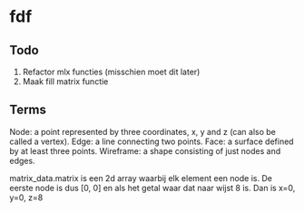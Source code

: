 # fdf

## Todo
1. Refactor mlx functies (misschien moet dit later)
2. Maak fill matrix functie


## Terms
Node: a point represented by three coordinates, x, y and z (can also be called a vertex).
Edge: a line connecting two points.
Face: a surface defined by at least three points.
Wireframe: a shape consisting of just nodes and edges.

matrix_data.matrix is een 2d array waarbij elk element een node is. De eerste node is dus [0, 0] en als het getal waar dat naar wijst 8 is. Dan is x=0, y=0, z=8